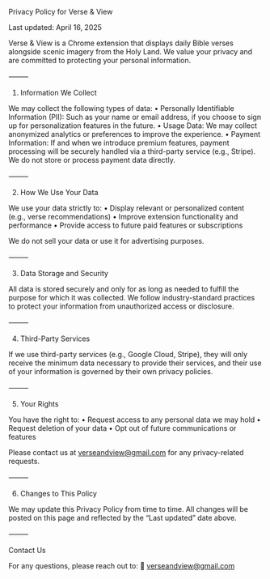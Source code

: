 Privacy Policy for Verse & View

Last updated: April 16, 2025

Verse & View is a Chrome extension that displays daily Bible verses alongside scenic imagery from the Holy Land. We value your privacy and are committed to protecting your personal information.

⸻

1. Information We Collect

We may collect the following types of data:
	•	Personally Identifiable Information (PII):
Such as your name or email address, if you choose to sign up for personalization features in the future.
	•	Usage Data:
We may collect anonymized analytics or preferences to improve the experience.
	•	Payment Information:
If and when we introduce premium features, payment processing will be securely handled via a third-party service (e.g., Stripe). We do not store or process payment data directly.

⸻

2. How We Use Your Data

We use your data strictly to:
	•	Display relevant or personalized content (e.g., verse recommendations)
	•	Improve extension functionality and performance
	•	Provide access to future paid features or subscriptions

We do not sell your data or use it for advertising purposes.

⸻

3. Data Storage and Security

All data is stored securely and only for as long as needed to fulfill the purpose for which it was collected. We follow industry-standard practices to protect your information from unauthorized access or disclosure.

⸻

4. Third-Party Services

If we use third-party services (e.g., Google Cloud, Stripe), they will only receive the minimum data necessary to provide their services, and their use of your information is governed by their own privacy policies.

⸻

5. Your Rights

You have the right to:
	•	Request access to any personal data we may hold
	•	Request deletion of your data
	•	Opt out of future communications or features

Please contact us at verseandview@gmail.com for any privacy-related requests.

⸻

6. Changes to This Policy

We may update this Privacy Policy from time to time. All changes will be posted on this page and reflected by the “Last updated” date above.

⸻

Contact Us

For any questions, please reach out to:
📧 verseandview@gmail.com
